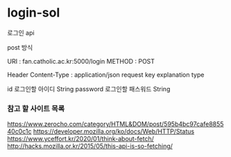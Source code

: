 # login-sol

로그인 api

post 방식

URI : fan.catholic.ac.kr:5000/login
METHOD : POST

Header
Content-Type : application/json
request
key	explanation	type

id	로그인할 아이디	String
password	로그인할 패스워드	String


### 참고 할 사이트 목록
https://www.zerocho.com/category/HTML&DOM/post/595b4bc97cafe885540c0c1c
https://developer.mozilla.org/ko/docs/Web/HTTP/Status
https://www.yceffort.kr/2020/01/think-about-fetch/
http://hacks.mozilla.or.kr/2015/05/this-api-is-so-fetching/
